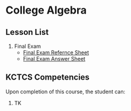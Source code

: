 # College Algebra

## Lesson List
1. Final Exam
	* [Final Exam Refernce Sheet](./MAT_150-Final_Exam_Reference.docx)
	* [Final Exam Answer Sheet](./MAT_150-Final_Exam_Answer_Sheet.docx)


## KCTCS Competencies
Upon completion of this course, the student can:
1. TK
